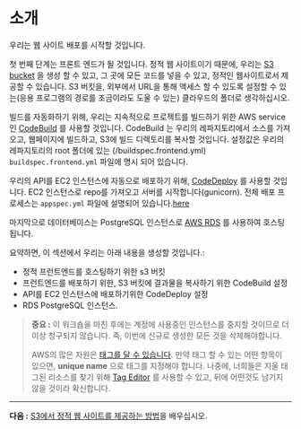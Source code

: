 ﻿# 소개

우리는 웹 사이트 배포를 시작할 것입니다.

첫 번째 단계는 프론트 엔드가 될 것입니다. 정적 웹 사이트이기 때문에, 우리는 [S3 bucket](http://docs.aws.amazon.com/AmazonS3/latest/dev/UsingBucket.html) 을 생성 할 수 있고, 그 곳에 모든 코드를 넣을 수 있고, 정적인 웹사이트로서 제공할 수 있습니다. S3 버킷을, 외부에서 URL을 통해 액세스 할 수 있도록 설정할 수 있는(응용 프로그램의 경로를 조금이라도 도울 수 있는) 클라우드의 폴더로 생각하십시오.

빌드를 자동화하기 위해, 우리는 지속적으로 프로젝트를 빌드하기 위한 AWS service 인 [CodeBuild](https://aws.amazon.com/codebuild/) 를 사용할 것입니다.
CodeBuild 는 우리의 레파지토리에서 소스를 가져오고, 웹페이지에 빌드하고, S3에 빌드 디렉토리를 복사할 것입니다. 설정값은 우리의 레파지토리의 root 폴더에 있는 (/buildspec.frontend.yml) `buildspec.frontend.yml` 파일에 명시 되어 있습니다.

우리의 API를 EC2 인스턴스에 자동으로 배포하기 위해, [CodeDeploy](http://docs.aws.amazon.com/codedeploy/latest/userguide/welcome.html) 를 사용할 것입니다. EC2 인스턴스로 repo를 가져오고 서버를 시작합니다(gunicorn). 전체 배포 프로세스는 `appspec.yml` 파일에 설명되어 있습니다.[here](/appspec.yml)

마지막으로 데이터베이스는 PostgreSQL 인스턴스로 [AWS RDS](http://docs.aws.amazon.com/AmazonRDS/latest/UserGuide/Welcome.html) 를 사용하여 호스팅됩니다.

요약하면, 이 섹션에서 우리는 아래 내용을 생성할 것입니다.:

- 정적 프런트엔드를 호스팅하기 위한 s3 버킷
- 프런트엔드를 배포하기 위한, S3 버킷에 결과물을 복사하기 위한 CodeBuild 설정
- API를 EC2 인스턴스에 배포하기위한 CodeDeploy 설정
- RDS PostgreSQL 인스턴스.

> **중요 :** 이 워크숍을 마친 후에는 계정에 사용중인 인스턴스를 중지할 것이므로 더 이상 청구되지 않습니다. 즉, 이번에 신규로 생성한 모든 것을 삭제해야합니다.
>
> AWS의 많은 자원은 [태그를 달 수 있습니다](https://aws.amazon.com/answers/account-management/aws-tagging-strategies/). 만약 태그 할 수 있는 어떤 항목이 있으면, **unique name** 으로 태그를 지정해야 합니다. 나중에, 너희들은 지울 태그된 리소스를 찾기 위해 [Tag Editor](https://aws.amazon.com/blogs/aws/resource-groups-and-tagging/) 를 사용할 수 있고, 뒤에 어떤것도 남기지 않을 것이라 확신합니다.

---

**다음 :** [S3에서 정적 웹 사이트를 제공하는 방법](/workshop/s3-web-ec2-api-rds/01-serve-website-from-s3.md)을 배우십시오.
